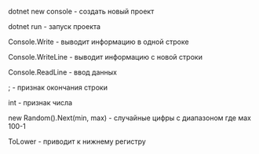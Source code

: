 dotnet new console - создать новый проект

dotnet run - запуск проекта

Console.Write - выводит информацию в одной строке

Console.WriteLine - выводит информацию с новой строки

Console.ReadLine - ввод данных 

; - признак окончания строки

int - признак числа

new Random().Next(min, max) - случайные цифры с диапазоном где мах 100-1

ToLower - приводит к нижнему регистру

